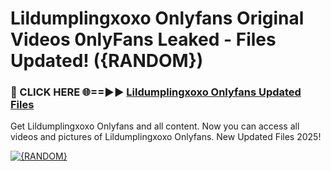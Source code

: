 # Lildumplingxoxo Onlyfans Original Videos 0nlyFans Leaked - Files Updated! ({RANDOM})

<h3>🔴 CLICK HERE 🌐==►► <a href="https://betterlinks.top/A2PfLJ" rel="nofollow">Lildumplingxoxo Onlyfans Updated Files</a></h3>

Get Lildumplingxoxo Onlyfans and all content. Now you can access all videos and pictures of Lildumplingxoxo Onlyfans. New Updated Files 2025!

[![{RANDOM}](https://i.imgur.com/ppqm5kG.gif)](https://betterlinks.top/A2PfLJ)